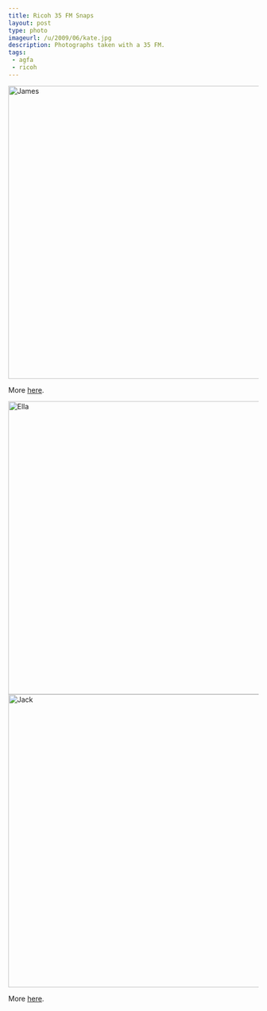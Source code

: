 ```yaml
---
title: Ricoh 35 FM Snaps
layout: post
type: photo
imageurl: /u/2009/06/kate.jpg
description: Photographs taken with a 35 FM.
tags:
 - agfa
 - ricoh
---
```

<img alt="James" src="http://gallery.me.com/jack_mottram/100014/CNV00024/web.jpg" title="James" width="590" />

More [here][1].

<img alt="Ella" src="http://gallery.me.com/jack_mottram/100016/CNV00008/web.jpg" title="Ella" width="590" />

<img alt="Jack" src="http://gallery.me.com/jack_mottram/100016/CNV00018/web.jpg" title="Jack" width="590" />

More [here][2].

[1]:http://gallery.me.com/jack_mottram#100014
[2]:http://gallery.me.com/jack_mottram#100016